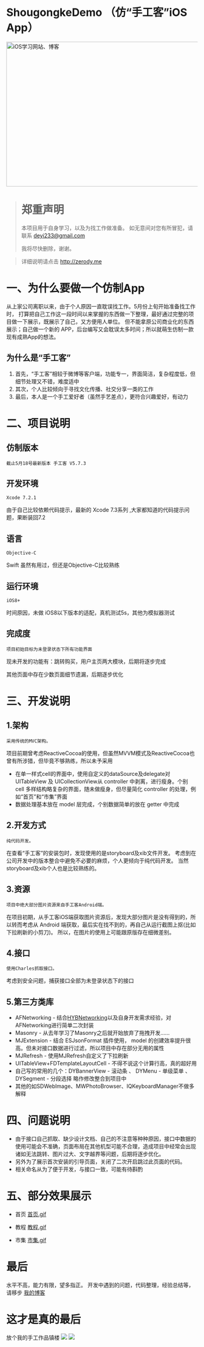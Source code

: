# ShougongkeDemo （仿“手工客”iOS App）


<img src="http://o76hg1e0m.bkt.clouddn.com/IMG_4480.JPG" height=380 width=640 alt="iOS学习网站、博客" align=center />

># 郑重声明 #
>本项目用于自身学习，以及为找工作做准备。
>如无意间对您有所冒犯，请联系 deyi233@gmail.com
>
>我将尽快删除，谢谢。

>详细说明请点击 <http://zerody.me>

<!-- more -->

# 一、为什么要做一个仿制App
从上家公司离职以来，由于个人原因一直耽误找工作。5月份上旬开始准备找工作时，
打算把自己工作这一段时间以来掌握的东西做一下整理，最好通过完整的项目做一下展示，既展示了自己，又方便用人单位。
但不能拿原公司商业化的东西展示；自己做一个新的 APP，后台编写又会耽误太多时间；所以就萌生仿制一款现有成熟App的想法。

## 为什么是“手工客”
1. 首先，“手工客”相较于微博等客户端，功能专一，界面简洁，复杂程度低，但细节处理又不错，难度适中
2. 其次，个人比较倾向于寻找文化传播、社交分享一类的工作
3. 最后，本人是一个手工爱好者（虽然手艺差点），更符合兴趣爱好，有动力

# 二、项目说明
## 仿制版本
    截止5月18号最新版本 手工客 V5.7.3

## 开发环境
    Xcode 7.2.1
由于自己比较依赖代码提示，最新的 Xcode 7.3系列 ,大家都知道的代码提示问题，果断装回7.2

## 语言
    Objective-C
Swift 虽然有用过，但还是Objective-C比较熟练

## 运行环境
    iOS8+
时间原因，未做 iOS8以下版本的适配，真机测试5s，其他为模拟器测试

## 完成度
    项目初始目标为未登录状态下所有功能界面

现未开发的功能有：跳转购买，用户主页两大模块，后期将逐步完成

其他页面中存在少数页面细节遗漏，后期逐步优化

# 三、开发说明 

## 1.架构
    采用传统的MVC架构。
项目前期曾考虑ReactiveCocoa的使用，但虽然MVVM模式及ReactiveCocoa也曾有所涉猎，但毕竟不够熟练，所以未予采用

* 在单一样式cell的界面中，使用自定义的dataSource及delegate对 UITableView 及 UICollectionView从 controller 中剥离，进行瘦身。个别 cell 多样结构略复杂的界面，随未做瘦身，但尽量简化 controller 的处理，例如“首页”和“市集”界面
* 数据处理基本放在 model 层完成，个别数据简单的放在 getter 中完成 

## 2.开发方式
    纯代码开发。
在查看“手工客”的安装包时，发现使用的是storyboard及xib文件开发。
考虑到在公司开发中的版本整合中避免不必要的麻烦，个人更倾向于纯代码开发。
当然storyboard及xib个人也是比较熟练的。

## 3.资源
    项目中绝大部分图片资源来自手工客Android端。
在项目初期，从手工客iOS端获取图片资源后，发现大部分图片是没有得到的，所以转而考虑从 Android 端获取，最后实在找不到的，再自己从运行截图上抠(比如下拉刷新的小剪刀)。
    所以，在图片的使用上可能跟原版存在细微差别。

## 4.接口
    使用Charles抓取接口。
考虑到安全问题，捕获接口全部为未登录状态下的接口

## 5.第三方类库
* AFNetworking  -  结合[HYBNetworking](https://github.com/CoderJackyHuang/HYBNetworking)以及自身开发需求经验，对AFNetworking进行简单二次封装
* Masonry   -  从去年学习了Masonry之后就开始放弃了拖拽开发……
* MJExtension - 结合 ESJsonFormat 插件使用， model 的创建效率提升很高。但未对接口数据进行过滤，所以项目中存在部分无用的属性
* MJRefresh - 使用MJRefresh自定义了下拉刷新
* UITableView+FDTemplateLayoutCell - 不得不说这个计算行高，真的超好用
* 自己写的常用的几个：DYBannerView - 滚动条 、 DYMenu - 单级菜单  、DYSegment - 分段选择 略作修改整合到项目中
* 其他的如SDWebImage、MWPhotoBrowser、IQKeyboardManager不做多解释

# 四、问题说明
* 由于接口自己抓取、缺少设计文档、自己的不注意等种种原因，接口中数据的使用可能会不准确，页面布局在其他机型可能不合理，造成项目中经常会出现诸如无法跳转、图片过大、文字越界等问题，后期将逐步优化。
* 另外为了展示首次安装的引导页面，关闭了二次开启跳过此页面的代码。
* 相关命名从为了便于开发，与接口一致，可能有待斟酌

# 五、部分效果展示
* 首页  [首页.gif](http://o76hg1e0m.bkt.clouddn.com/sgk-show01.gif)

* 教程  [教程.gif](http://o76hg1e0m.bkt.clouddn.com/sgk-show02.gif)

* 市集  [市集.gif](http://o76hg1e0m.bkt.clouddn.com/sgk-show04.gif)

# 最后
水平不高，能力有限，望多指正。
开发中遇到的问题，代码整理，经验总结等，请移步 [我的博客](http://www.zerody.me)

# 这才是真的最后
放个我的手工作品镇楼
![](http://o76hg1e0m.bkt.clouddn.com/IMG_20140123_113242.jpg)  ![](http://o76hg1e0m.bkt.clouddn.com/IMG_20140123_112739.jpg)
